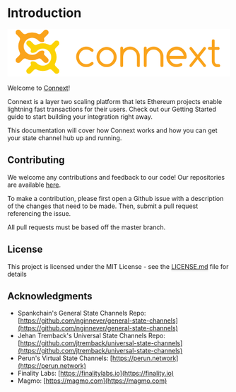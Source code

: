 # Introduction

![](.gitbook/assets/connext-horizontal-logo%20%281%29.png)

Welcome to [Connext](http://connext.network)! 

Connext is a layer two scaling platform that lets Ethereum projects enable lightning fast transactions for their users. Check out our Getting Started guide to start building your integration right away.

This documentation will cover how Connext works and how you can get your state channel hub up and running.

## Contributing

We welcome any contributions and feedback to our code! Our repositories are available [here](https://github.com/ConnextProject).

To make a contribution, please first open a Github issue with a description of the changes that need to be made. Then, submit a pull request referencing the issue.

All pull requests must be based off the master branch.

## License

This project is licensed under the MIT License - see the [LICENSE.md](https://github.com/ConnextProject/connext-client/tree/9a7fb4f56ace902fecd79b8492a3996a102ec71b/docs/LICENSE.md) file for details

## Acknowledgments

* Spankchain's General State Channels Repo: [https://github.com/nginnever/general-state-channels](https://github.com/nginnever/general-state-channels)
* Jehan Tremback's Universal State Channels Repo: [https://github.com/jtremback/universal-state-channels](https://github.com/jtremback/universal-state-channels)
* Perun's Virtual State Channels: [https://perun.network](https://perun.network)
* Finality Labs: [https://finalitylabs.io](https://finality.io)
* Magmo: [https://magmo.com](https://magmo.com)



